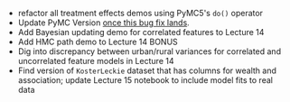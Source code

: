 - refactor all treatment effects demos using PyMC5's `do()` operator
- Update PyMC Version [once this bug fix lands](https://github.com/pymc-devs/pymc/pull/6882).
- Add Bayesian updating demo for correlated features to Lecture 14
- Add HMC path demo to Lecture 14 BONUS
- Dig into discrepancy between urban/rural variances for correlated and uncorrelated feature models in Lecture 14
- Find version of `KosterLeckie` dataset that has columns for wealth and association; update Lecture 15 notebook to include model fits to real data